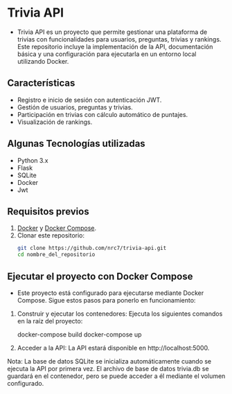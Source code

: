 # Trivia API

- Trivia API es un proyecto que permite gestionar una plataforma de trivias con funcionalidades para usuarios,
    preguntas, trivias y rankings. Este repositorio incluye la implementación de la API,
    documentación básica y una configuración para ejecutarla en un entorno local utilizando Docker.

## Características
- Registro e inicio de sesión con autenticación JWT.
- Gestión de usuarios, preguntas y trivias.
- Participación en trivias con cálculo automático de puntajes.
- Visualización de rankings.

## Algunas Tecnologías utilizadas
- Python 3.x
- Flask
- SQLite
- Docker
- Jwt

## Requisitos previos
1. [Docker](https://www.docker.com/) y [Docker Compose](https://docs.docker.com/compose/).
2. Clonar este repositorio:
   ```bash
   git clone https://github.com/nrc7/trivia-api.git
   cd nombre_del_repositorio

## Ejecutar el proyecto con Docker Compose
- Este proyecto está configurado para ejecutarse mediante Docker Compose. Sigue estos pasos para ponerlo en funcionamiento:

1. Construir y ejecutar los contenedores: Ejecuta los siguientes comandos en la raíz del proyecto:
    
    docker-compose build
    docker-compose up
  
2. Acceder a la API: La API estará disponible en http://localhost:5000.

Nota: La base de datos SQLite se inicializa automáticamente cuando se ejecuta la API por primera vez. El archivo de base de datos trivia.db se guardará en el contenedor, pero se puede acceder a él mediante el volumen configurado.

